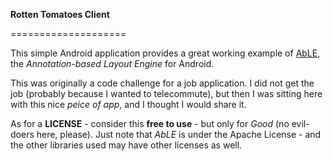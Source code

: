 **Rotten Tomatoes Client**

====================

This simple Android application provides a great working example of [AbLE](phil-brown.github.io/AbLE/),
the *Annotation-based Layout Engine* for Android.

This was originally a code challenge for a job application. I did not get the job (probably because I wanted
to telecommute), but then I was sitting here with this nice *peice of app*, and I thought I would share it.

As for a **LICENSE** - consider this **free to use** - but only for *Good* (no evil-doers here, please). Just note
that *AbLE* is under the Apache License - and the other libraries used may have other licenses as well.